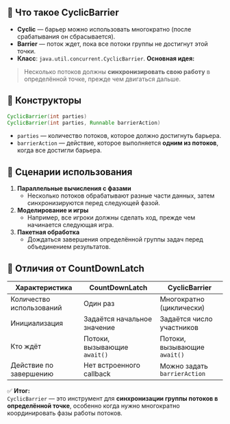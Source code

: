 ## 🔹 Что такое CyclicBarrier
- **Cyclic** — барьер можно использовать многократно (после срабатывания он сбрасывается).
- **Barrier** — поток ждет, пока все потоки группы не достигнут этой точки.
- **Класс**: `java.util.concurrent.CyclicBarrier`.
**Основная идея:**
> Несколько потоков должны **синхронизировать свою работу** в определённой точке, прежде чем двигаться дальше.
## 🔹 Конструкторы
```java
CyclicBarrier(int parties)
CyclicBarrier(int parties, Runnable barrierAction)
```
- `parties` — количество потоков, которое должно достигнуть барьера.
- `barrierAction` — действие, которое выполняется **одним из потоков**, когда все достигли барьера.
## 🔹 Сценарии использования
1. **Параллельные вычисления с фазами**
    - Несколько потоков обрабатывают разные части данных, затем синхронизируются перед следующей фазой.
2. **Моделирование и игры**
    - Например, все игроки должны сделать ход, прежде чем начинается следующая игра.
3. **Пакетная обработка**
    - Дождаться завершения определённой группы задач перед объединением результатов.
## 🔹 Отличия от CountDownLatch

|Характеристика|CountDownLatch|CyclicBarrier|
|---|---|---|
|Количество использований|Один раз|Многократно (циклически)|
|Инициализация|Задаётся начальное значение|Задаётся число участников|
|Кто ждёт|Потоки, вызывающие `await()`|Потоки, вызывающие `await()`|
|Действие по завершению|Нет встроенного callback|Можно задать `barrierAction`|
✅ **Итог:**  
`CyclicBarrier` — это инструмент для **синхронизации группы потоков в определённой точке**, особенно когда нужно многократно координировать фазы работы потоков.